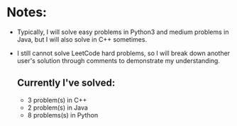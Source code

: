 # Notes: 
- Typically, I will solve easy problems in Python3 and medium problems in Java, but I will also solve in C++ sometimes. 
- I still cannot solve LeetCode hard problems, so I will break down another user's solution through comments to demonstrate my understanding.

  ## Currently I've solved:
  - 3 problem(s) in C++
  - 2 problem(s) in Java
  - 8 problems(s) in Python
